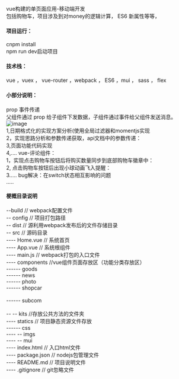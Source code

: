 vue构建的单页面应用-移动端开发<br/>
包括购物车，项目涉及到对money的逻辑计算， ES6 新属性等等，<br/>

#### 项目运行：
cnpm install<br/>
npm run dev启动项目<br/>

#### 技术栈：
vue ，vuex ， vue-router ，webpack ， ES6 ，mui ， sass ， flex <br/>

#### 小部分说明：
prop 事件传递<br/>
父组件通过 prop 给子组件下发数据，子组件通过事件给父组件发送消息。<br/>
![image](https://raw.githubusercontent.com/wiki/Amyidol/vueProject/prop.png) <br/>
1,日期格式化的实现方案分析(使用全局过滤器和momentjs实现<br/>
2，实现思路分析和参数传递获取，api文档中的参数传递：<br/>
3,页面功能代码实现<br/>
4,....
vue-评论组件：<br/>
1，实现点击购物车按钮后将购买数量同步到底部购物车徽章中：<br/>
2, 点击购物车按钮后出现小球动画飞入提醒：<br/>
3.....
bug解决：在switch状态相互影响的问题<br/>
.....<br/>

#### 梗概目录说明<br/>
--build  // webpack配置文件<br/>
-- config // 项目打包路径<br/>
-- dist // 源利用webpack发布后的文件存储目录<br/>
-- src // 源码目录<br/>
---- Home.vue // 系统首页<br/>
---- App.vue // 系统根组件<br/>
---- main.js // webpack打包的入口文件<br/>
---- components //vue组件页面存放区（功能分类存放区）<br/>
------ goods <br/>
------ news <br/>
------ photo <br/>
------ shopcar<br/>    
------ subcom<br/>     
-- -- kits //存放公共方法的文件夹<br/>
---- statics // 项目静态资源文件存放<br/>
------ css <br/>
---- -- imgs <br/>
---- -- mui <br/>
---- index.html // 入口html文件<br/>
---- package.json // nodejs包管理文件<br/>
---- README.md // 项目说明文件<br/>
---- .gitignore // git忽略文件<br/>
